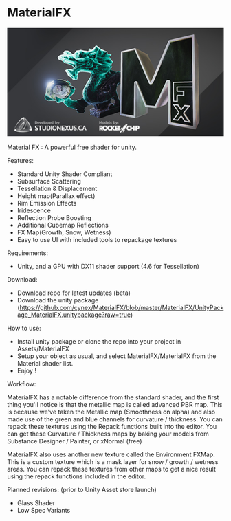 # MaterialFX
![splash image](https://github.com/cynex/MaterialFX/blob/master/MaterialFX/Resources/MaterialFX_Splash.jpg?raw=true)

Material FX : A powerful free shader for unity.

Features:

- Standard Unity Shader Compliant
- Subsurface Scattering
- Tessellation & Displacement
- Height map(Parallax effect)
- Rim Emission Effects
- Iridescence
- Reflection Probe Boosting
- Additional Cubemap Reflections
- FX Map(Growth, Snow, Wetness)
- Easy to use UI with included tools to repackage textures

Requirements:

- Unity, and a GPU with DX11 shader support (4.6 for Tessellation)

Download:

- Download repo for latest updates (beta)
- Download the unity package (https://github.com/cynex/MaterialFX/blob/master/MaterialFX/UnityPackage_MaterialFX.unitypackage?raw=true)

How to use:

- Install unity package or clone the repo into your project in Assets/MaterialFX
- Setup your object as usual, and select MaterialFX/MaterialFX from the Material shader list.
- Enjoy !

Workflow:

MaterialFX has a notable difference from the standard shader, and the first thing you'll notice is that the metallic map is called advanced PBR map. This is because we've taken the Metallic map (Smoothness on alpha) and also made use of the green and blue channels for curvature / thickness. You can repack these textures using the Repack functions built into the editor. You can get these Curvature / Thickness maps by baking your models from Substance Designer / Painter, or xNormal (free)

MaterialFX also uses another new texture called the Environment FXMap. This is a custom texture which is a mask layer for snow / growth / wetness areas. You can repack these textures from other maps to get a nice result using the repack functions included in the editor.


Planned revisions: (prior to Unity Asset store launch)
- Glass Shader
- Low Spec Variants
